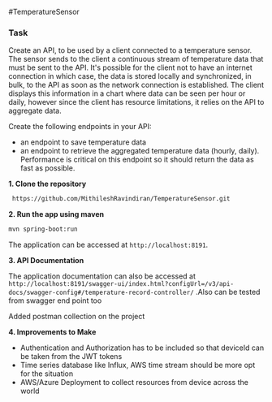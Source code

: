 #TemperatureSensor

 ### Task

Create an API, to be used by a client connected to a temperature sensor. The sensor sends to the
client a continuous stream of temperature data that must be sent to the API. It's possible for the
client not to have an internet connection in which case, the data is stored locally and synchronized,
in bulk, to the API as soon as the network connection is established. The client displays this
information in a chart where data can be seen per hour or daily, however since the client has
resource limitations, it relies on the API to aggregate data.

Create the following endpoints in your API:
- an endpoint to save temperature data
- an endpoint to retrieve the aggregated temperature data (hourly, daily). Performance is
  critical on this endpoint so it should return the data as fast as possible.


**1. Clone the repository**

```bash
 https://github.com/MithileshRavindiran/TemperatureSensor.git
```

**2. Run the app using maven**

```bash
mvn spring-boot:run
```

The application can be accessed at `http://localhost:8191`.


**3. API Documentation**


The application documentation can also be accessed at `http://localhost:8191/swagger-ui/index.html?configUrl=/v3/api-docs/swagger-config#/temperature-record-controller/` .Also can be tested from swagger end point too

Added postman collection on  the project 


**4. Improvements to Make**
  * Authentication  and Authorization has to be included so  that deviceId can be  taken from  the JWT tokens
  * Time series database like Influx, AWS time stream should be  more opt for the situation 
  * AWS/Azure Deployment to  collect resources from device across the world

